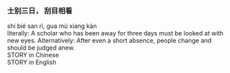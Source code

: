 ### 士别三日， 刮目相看 ###

<div class=pinyin> shi bié san rì, gua mù xiang kàn </div>

<div class=translation_en> literally: A scholar who has been away for three days must be looked at with new eyes. Alternatively: After even a short absence, people change and should be judged anew.

<div class=story_cn> STORY in Chinese

<div class=story_en> STORY in English

